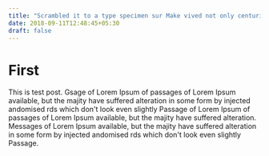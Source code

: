 ```yaml
---
title: "Scrambled it to a type specimen sur Make vived not only centuries!"
date: 2018-09-11T12:48:45+05:30
draft: false
---
```


# First

This is test post. Gsage of Lorem Ipsum of passages of Lorem Ipsum available, but the majity have suffered alteration in some form by injected andomised rds which don't look even slightly Passage of Lorem Ipsum of passages of Lorem Ipsum available, but the majity have suffered alteration. Messages of Lorem Ipsum available, but the majity have suffered alteration in some form by injected andomised rds which don't look even slightly Passage.